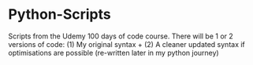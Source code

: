 # Python-Scripts
Scripts from the Udemy 100 days of code course. There will be 1 or 2 versions of code: (1) My original syntax + (2) A cleaner updated syntax if optimisations are possible (re-written later in my python journey)
